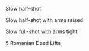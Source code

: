 Slow half-shot

Slow half-shot with arms raised

Slow full-shot with arms tight

5 Romanian Dead Lifts
